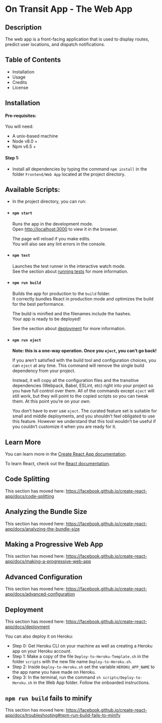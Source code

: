 # On Transit App - The Web App

## Description
The web app is a front-facing application that is used to display routes, predict user locations, and dispatch notifications.

## Table of Contents
- Installation
- Usage
- Credits
- License

## Installation

#### Pre-requisites:
You will need:
- A unix-based machine
- Node v8.0 +
- Npm v6.5 +

#### Step 1:
- Install all dependencies by typing the command ```npm install``` in the folder ```Frontend/Web App``` located at the project directory.

## Available Scripts:

- In the project directory, you can run:

- #### `npm start`

    Runs the app in the development mode.<br>
    Open [http://localhost:3000](http://localhost:3000) to view it in the browser.

    The page will reload if you make edits.<br>
    You will also see any lint errors in the console.

- #### `npm test`

    Launches the test runner in the interactive watch mode.<br>
    See the section about [running tests](https://facebook.github.io/create-react-app/docs/running-tests) for more information.

- #### `npm run build`

    Builds the app for production to the `build` folder.<br>
    It correctly bundles React in production mode and optimizes the build for the best performance.

    The build is minified and the filenames include the hashes.<br>
    Your app is ready to be deployed!

    See the section about [deployment](https://facebook.github.io/create-react-app/docs/deployment) for more information.

- #### `npm run eject`

    **Note: this is a one-way operation. Once you `eject`, you can’t go back!**

    If you aren’t satisfied with the build tool and configuration choices, you can `eject` at any time. This command will remove the single build dependency from your project.

    Instead, it will copy all the configuration files and the transitive dependencies (Webpack, Babel, ESLint, etc) right into your project so you have full control over them. All of the commands except `eject` will still work, but they will point to the copied scripts so you can tweak them. At this point you’re on your own.

    You don’t have to ever use `eject`. The curated feature set is suitable for small and middle deployments, and you shouldn’t feel obligated to use this feature. However we understand that this tool wouldn’t be useful if you couldn’t customize it when you are ready for it.

## Learn More

You can learn more in the [Create React App documentation](https://facebook.github.io/create-react-app/docs/getting-started).

To learn React, check out the [React documentation](https://reactjs.org/).

## Code Splitting

This section has moved here: https://facebook.github.io/create-react-app/docs/code-splitting

## Analyzing the Bundle Size

This section has moved here: https://facebook.github.io/create-react-app/docs/analyzing-the-bundle-size

## Making a Progressive Web App

This section has moved here: https://facebook.github.io/create-react-app/docs/making-a-progressive-web-app

## Advanced Configuration

This section has moved here: https://facebook.github.io/create-react-app/docs/advanced-configuration

## Deployment

This section has moved here: https://facebook.github.io/create-react-app/docs/deployment

You can also deploy it on Heroku:
- Step 0: Get Heroku CLI on your machine as well as creating a Heroku app on your Heroku account.
- Step 1: Make a copy of the file ```Deploy-to-Heroku-Template.sh``` in the folder ```scripts``` with the new file name ```Deploy-to-Heroku.sh```.
- Step 2: Inside ```Deploy-to-Heroku.sh``` set the variable ```HEROKU_APP_NAME``` to the app name you have made on Heroku.
- Step 3: In the terminal, run the command ```sh scripts/Deploy-to-Heroku.sh``` in the Web App folder. Follow the onboarded instructions.

## `npm run build` fails to minify

This section has moved here: https://facebook.github.io/create-react-app/docs/troubleshooting#npm-run-build-fails-to-minify
